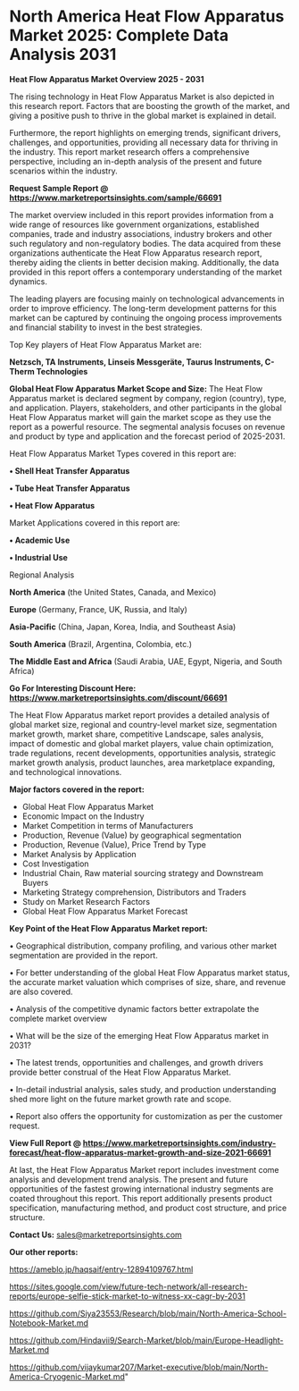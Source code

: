 # North America Heat Flow Apparatus Market 2025: Complete Data Analysis 2031

<Strong> Heat Flow Apparatus Market Overview 2025 - 2031</strong>

The rising technology in Heat Flow Apparatus Market is also depicted in this research report. Factors that are boosting the growth of the market, and giving a positive push to thrive in the global market is explained in detail.

Furthermore, the report highlights on emerging trends, significant drivers, challenges, and opportunities, providing all necessary data for thriving in the industry. This report market research offers a comprehensive perspective, including an in-depth analysis of the present and future scenarios within the industry.

<strong>Request Sample Report @ <a href=https://www.marketreportsinsights.com/sample/66691>https://www.marketreportsinsights.com/sample/66691</a></strong>

The market overview included in this report provides information from a wide range of resources like government organizations, established companies, trade and industry associations, industry brokers and other such regulatory and non-regulatory bodies. The data acquired from these organizations authenticate the Heat Flow Apparatus research report, thereby aiding the clients in better decision making. Additionally, the data provided in this report offers a contemporary understanding of the market dynamics.

The leading players are focusing mainly on technological advancements in order to improve efficiency. The long-term development patterns for this market can be captured by continuing the ongoing process improvements and financial stability to invest in the best strategies.

Top Key players of Heat Flow Apparatus Market are:

<strong>Netzsch, TA Instruments, Linseis Messgeräte, Taurus Instruments, C-Therm Technologies</strong>

<strong><b>Global Heat Flow Apparatus Market Scope and Size:</b></strong>
The Heat Flow Apparatus market is declared segment by company, region (country), type, and application. Players, stakeholders, and other participants in the global Heat Flow Apparatus market will gain the market scope as they use the report as a powerful resource. The segmental analysis focuses on revenue and product by type and application and the forecast period of 2025-2031.

Heat Flow Apparatus Market Types covered in this report are:

<strong>• Shell Heat Transfer Apparatus

• Tube Heat Transfer Apparatus

• Heat Flow Apparatus</strong>

Market Applications covered in this report are:

<strong>• Academic Use

• Industrial Use</strong> 

Regional Analysis

<strong>North America</strong> (the United States, Canada, and Mexico)

<strong>Europe</strong> (Germany, France, UK, Russia, and Italy)

<strong>Asia-Pacific</strong> (China, Japan, Korea, India, and Southeast Asia)

<strong>South America</strong> (Brazil, Argentina, Colombia, etc.)

<strong>The Middle East and Africa</strong> (Saudi Arabia, UAE, Egypt, Nigeria, and South Africa)

<strong>Go For Interesting Discount Here: <a href=https://www.marketreportsinsights.com/discount/66691>https://www.marketreportsinsights.com/discount/66691</a></strong>

The Heat Flow Apparatus market report provides a detailed analysis of global market size, regional and country-level market size, segmentation market growth, market share, competitive Landscape, sales analysis, impact of domestic and global market players, value chain optimization, trade regulations, recent developments, opportunities analysis, strategic market growth analysis, product launches, area marketplace expanding, and technological innovations.

<strong><b>Major factors covered in the report:</b></strong>
<ul>
  <li>Global Heat Flow Apparatus Market </li>
  <li>Economic Impact on the Industry</li>
  <li>Market Competition in terms of Manufacturers</li>
  <li>Production, Revenue (Value) by geographical segmentation</li>
  <li>Production, Revenue (Value), Price Trend by Type</li>
  <li>Market Analysis by Application</li>
  <li>Cost Investigation</li>
  <li>Industrial Chain, Raw material sourcing strategy and Downstream Buyers</li>
  <li>Marketing Strategy comprehension, Distributors and Traders</li>
  <li>Study on Market Research Factors</li>
  <li>Global Heat Flow Apparatus Market Forecast</li>
</ul>

<strong><b>Key Point of the Heat Flow Apparatus Market report:</b></strong>

• Geographical distribution, company profiling, and various other market segmentation are provided in the report.

• For better understanding of the global Heat Flow Apparatus market status, the accurate market valuation which comprises of size, share, and revenue are also covered.

• Analysis of the competitive dynamic factors better extrapolate the complete market overview

• What will be the size of the emerging Heat Flow Apparatus market in 2031?

• The latest trends, opportunities and challenges, and growth drivers provide better construal of the Heat Flow Apparatus Market.

• In-detail industrial analysis, sales study, and production understanding shed more light on the future market growth rate and scope.

• Report also offers the opportunity for customization as per the customer request.

<strong><b>View Full Report @ <a href=https://www.marketreportsinsights.com/industry-forecast/heat-flow-apparatus-market-growth-and-size-2021-66691>https://www.marketreportsinsights.com/industry-forecast/heat-flow-apparatus-market-growth-and-size-2021-66691</a></b></strong>


At last, the Heat Flow Apparatus Market report includes investment come analysis and development trend analysis. The present and future opportunities of the fastest growing international industry segments are coated throughout this report. This report additionally presents product specification, manufacturing method, and product cost structure, and price structure.

<strong>Contact Us:</strong>
sales@marketreportsinsights.com

<strong>Our other reports:</strong>

<a href=https://ameblo.jp/haqsaif/entry-12894109767.html>https://ameblo.jp/haqsaif/entry-12894109767.html</a>

<a href=https://sites.google.com/view/future-tech-network/all-research-reports/europe-selfie-stick-market-to-witness-xx-cagr-by-2031>https://sites.google.com/view/future-tech-network/all-research-reports/europe-selfie-stick-market-to-witness-xx-cagr-by-2031</a>

<a href=https://github.com/Siya23553/Research/blob/main/North-America-School-Notebook-Market.md>https://github.com/Siya23553/Research/blob/main/North-America-School-Notebook-Market.md</a>

<a href=https://github.com/Hindavii9/Search-Market/blob/main/Europe-Headlight-Market.md>https://github.com/Hindavii9/Search-Market/blob/main/Europe-Headlight-Market.md</a>

<a href=https://github.com/vijaykumar207/Market-executive/blob/main/North-America-Cryogenic-Market.md>https://github.com/vijaykumar207/Market-executive/blob/main/North-America-Cryogenic-Market.md</a>"
